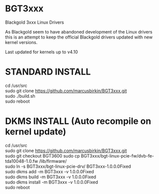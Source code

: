 BGT3xxx
=======

Blackgold 3xxx Linux Drivers

As Blackgold seem to have abandoned development of the Linux drivers this is an attempt to keep the official Blackgold drivers updated with new kernel versions.

Last updated for kernels up to v4.10

STANDARD INSTALL
================
cd /usr/src  
sudo git clone https://github.com/marcusbirkin/BGT3xxx.git  
sudo ./build.sh  
sudo reboot

DKMS INSTALL (Auto recompile on kernel update)
==============================================
cd /usr/src  
sudo git clone https://github.com/marcusbirkin/BGT3xxx.git  
sudo git checkout BGT3600
sudo cp BGT3xxx/bgt-linux-pcie-fw/dvb-fe-tda10048-1.0.fw /lib/firmware/  
sudo ln -s  BGT3xxx/bgt-linux-pcie-drv/ BGT3xxx-1.0.0.0Fixed  
sudo dkms add -m BGT3xxx -v 1.0.0.0Fixed  
sudo dkms build -m BGT3xxx -v 1.0.0.0Fixed  
sudo dkms install -m BGT3xxx -v 1.0.0.0Fixed  
sudo reboot
